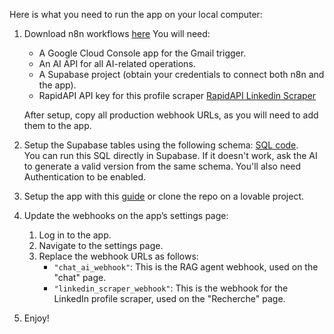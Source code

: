 Here is what you need to run the app on your local computer:

1. Download n8n workflows [here](Workflow)
   You will need:
   - A Google Cloud Console app for the Gmail trigger.  
   - An AI API for all AI-related operations.  
   - A Supabase project (obtain your credentials to connect both n8n and the app).
   - RapidAPI API key for this profile scraper [RapidAPI Linkedin Scraper](https://rapidapi.com/rockapis-rockapis-default/api/linkedin-data-api)
  
   After setup, copy all production webhook URLs, as you will need to add them to the app.

2. Setup the Supabase tables using the following schema: [SQL code](<sql schema.md>).  
   You can run this SQL directly in Supabase. If it doesn't work, ask the AI to generate a valid version from the same schema.
   You'll also need Authentication to be enabled.

3. Setup the app with this [guide](lovable_install.md) or clone the repo on a lovable project.  

4. Update the webhooks on the app’s settings page:  
   1. Log in to the app.
   2. Navigate to the settings page.  
   3. Replace the webhook URLs as follows:  
      - `"chat_ai_webhook"`: This is the RAG agent webhook, used on the "chat" page.  
      - `"linkedin_scraper_webhook"`: This is the webhook for the LinkedIn profile scraper, used on the "Recherche" page.

5. Enjoy!
